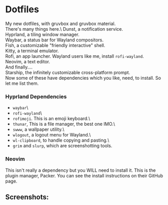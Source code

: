 # Dotfiles
My new dotfiles, with gruvbox and gruvbox material.\
There's many things here.\\
Dunst, a notification service.\
Hyprland, a tiling window manager.\
Waybar, a status bar for Wayland compositors.\
Fish, a customizable "friendly interactive" shell.\
Kitty, a terminal emulator.\
Rofi, an app launcher. Wayland users like me, install `rofi-wayland`.\
Neovim, a text editor.\
And finally....\
Starship, the infinitely customizable cross-platform prompt.\
Now some of these have dependencies which you like, need, to install. So let me list them.
### Hyprland Dependencies
- `waybar`\
- `rofi-wayland`\
- `rofimoji`. This is an emoji keyboard.\
- `thunar`, This is a file manager, the best one IMO.\
- `swww`, a wallpaper utility.\
- `wlogout`, a logout menu for Wayland.\
- `wl-clipboard`, to handle copying and pasting.\
- `grim` and `slurp`, which are screenshotting tools.
### Neovim
This isn't really a dependency but you WILL need to install it. This is the plugin manager, Packer. You can see the install instructions on their GitHub page.
## Screenshots:

